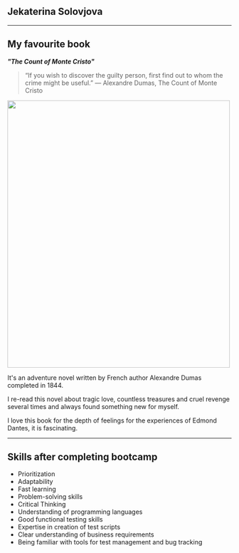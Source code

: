 ## Jekaterina Solovjova

___

## My favourite book

***"The Count of Monte Cristo"***

> “If you wish to discover the guilty person, first find out to whom the crime might be useful.”  ― Alexandre Dumas, The Count of Monte Cristo

<img height="600" src="https://i.gr-assets.com/images/S/compressed.photo.goodreads.com/books/1611834134l/7126.jpg" width="500"/>

It's an adventure novel written by French author Alexandre Dumas completed in 1844.

I re-read this novel about tragic love, countless treasures and 
cruel revenge several times and always found something new for myself.

I love this book for the depth of feelings for the experiences of Edmond Dantes, it is fascinating.

---

## Skills after completing bootcamp

- Prioritization
- Adaptability
- Fast learning
- Problem-solving skills
- Critical Thinking
- Understanding of programming languages
- Good functional testing skills
- Expertise in creation of test scripts
- Clear understanding of business requirements
- Being familiar with tools for test management and bug tracking
